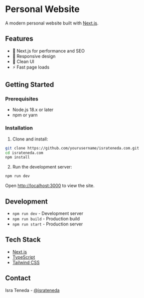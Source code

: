 # Personal Website

A modern personal website built with [Next.js](https://nextjs.org).

## Features

- 🚀 Next.js for performance and SEO
- 📱 Responsive design
- 🎨 Clean UI
- ⚡ Fast page loads

## Getting Started

### Prerequisites

- Node.js 18.x or later
- npm or yarn

### Installation

1. Clone and install:
```bash
git clone https://github.com/yourusername/israteneda.com.git
cd israteneda.com
npm install
```

2. Run the development server:
```bash
npm run dev
```

Open [http://localhost:3000](http://localhost:3000) to view the site.

## Development

- `npm run dev` - Development server
- `npm run build` - Production build
- `npm run start` - Production server

## Tech Stack

- [Next.js](https://nextjs.org)
- [TypeScript](https://www.typescriptlang.org/)
- [Tailwind CSS](https://tailwindcss.com)

## Contact

Isra Teneda - [@israteneda](https://twitter.com/israteneda)
